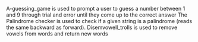 A-guessing_game is used to prompt a user to guess a number between 1 and 9 through trial and error until they come up to the correct answer
The Palindrome checker is used to check if a given string is a palindrome (reads the same backward as forward).
Disemvowell_trolls is used to remove vowels from words and return new words
